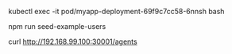kubectl exec -it pod/myapp-deployment-69f9c7cc58-6nnsh bash

npm run seed-example-users

curl http://192.168.99.100:30001/agents